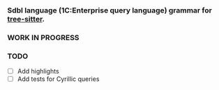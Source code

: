 
### Sdbl language (1C:Enterprise query language) grammar for [tree-sitter](https://github.com/tree-sitter/tree-sitter).

### WORK IN PROGRESS

### TODO

- [ ] Add highlights
- [ ] Add tests for Cyrillic queries
